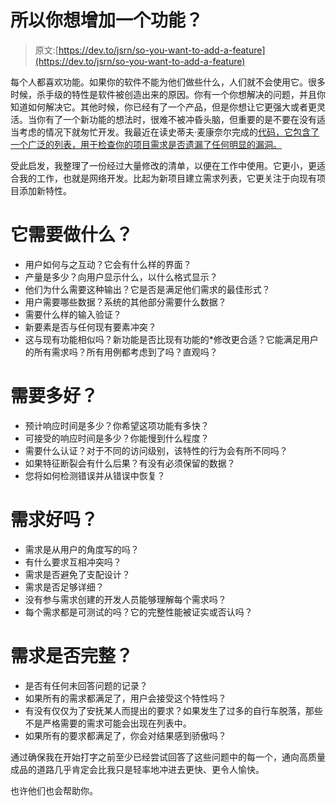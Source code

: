# 所以你想增加一个功能？

> 原文:[https://dev.to/jsrn/so-you-want-to-add-a-feature](https://dev.to/jsrn/so-you-want-to-add-a-feature)

每个人都喜欢功能。如果你的软件不能为他们做些什么，人们就不会使用它。很多时候，杀手级的特性是软件被创造出来的原因。你有一个你想解决的问题，并且你知道如何解决它。其他时候，你已经有了一个产品，但是你想让它更强大或者更灵活。当你有了一个新功能的想法时，很难不被冲昏头脑，但重要的是不要在没有适当考虑的情况下就匆忙开发。我最近在读史蒂夫·麦康奈尔完成的[代码，它包含了一个广泛的列表，用于检查你的项目需求是否遗漏了任何明显的漏洞。](http://cc2e.com)

受此启发，我整理了一份经过大量修改的清单，以便在工作中使用。它更小，更适合我的工作，也就是网络开发。比起为新项目建立需求列表，它更关注于向现有项目添加新特性。

# [](#what-does-it-need-to-do)它需要做什么？

*   用户如何与之互动？它会有什么样的界面？
*   产量是多少？向用户显示什么，以什么格式显示？
*   他们为什么需要这种输出？它是否是满足他们需求的最佳形式？
*   用户需要哪些数据？系统的其他部分需要什么数据？
*   需要什么样的输入验证？
*   新要素是否与任何现有要素冲突？
*   这与现有功能相似吗？新功能是否比现有功能的*修改更合适？它能满足用户的所有需求吗？所有用例都考虑到了吗？直观吗？

# [](#how-good-does-it-need-to-be)需要多好？

*   预计响应时间是多少？你希望这项功能有多快？
*   可接受的响应时间是多少？你能慢到什么程度？
*   需要什么认证？对于不同的访问级别，该特性的行为会有所不同吗？
*   如果特征断裂会有什么后果？有没有必须保留的数据？
*   您将如何检测错误并从错误中恢复？

# [](#are-the-requirements-good)需求好吗？

*   需求是从用户的角度写的吗？
*   有什么要求互相冲突吗？
*   需求是否避免了支配设计？
*   需求是否足够详细？
*   没有参与需求创建的开发人员能够理解每个需求吗？
*   每个需求都是可测试的吗？它的完整性能被证实或否认吗？

# [](#are-the-requirements-complete)需求是否完整？

*   是否有任何未回答问题的记录？
*   如果所有的需求都满足了，用户会接受这个特性吗？
*   有没有仅仅为了安抚某人而提出的要求？如果发生了过多的自行车脱落，那些不是严格需要的需求可能会出现在列表中。
*   如果所有的要求都满足了，你会对结果感到骄傲吗？

通过确保我在开始打字之前至少已经尝试回答了这些问题中的每一个，通向高质量成品的道路几乎肯定会比我只是轻率地冲进去更快、更令人愉快。

也许他们也会帮助你。